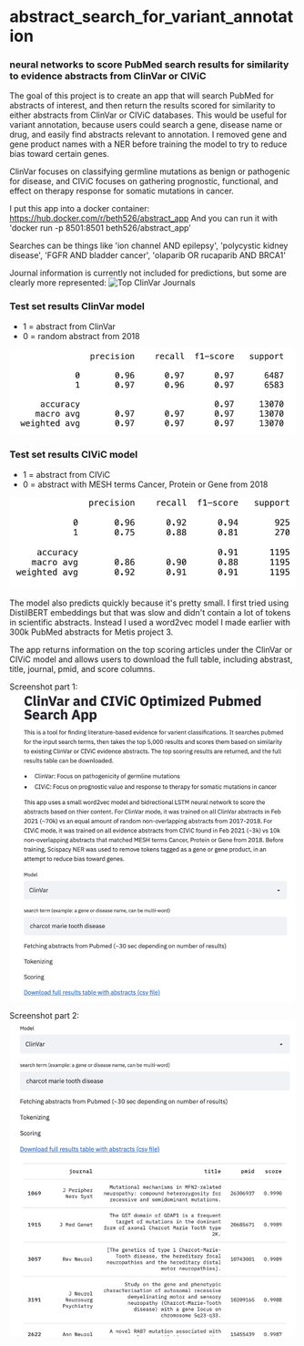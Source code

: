 # abstract_search_for_variant_annotation
### neural networks to score PubMed search results for similarity to evidence abstracts from ClinVar or CIViC 

The goal of this project is to create an app that will search PubMed for abstracts of interest, and then return the results scored for similarity to either abstracts from ClinVar or CIViC databases. This would be useful for variant annotation, because users could search a gene, disease name or drug, and easily find abstracts relevant to annotation. I removed gene and gene product names with a NER before training the model to try to reduce bias toward certain genes. 

ClinVar focuses on classifying germline mutations as benign or pathogenic for disease, and CIViC focuses on gathering prognostic, functional, and effect on therapy response for somatic mutations in cancer.

I put this app into a docker container: https://hub.docker.com/r/beth526/abstract_app
And you can run it with 'docker run -p 8501:8501 beth526/abstract_app' 

Searches can be things like 'ion channel AND epilepsy', 'polycystic kidney disease', 'FGFR AND bladder cancer', 'olaparib OR rucaparib AND BRCA1'

Journal information is currently not included for predictions, but some are clearly more represented:
![Top ClinVar Journals](https://github.com/Beth526/abstract_search_for_variant_annotation/blob/main/images/JournalPieChart.jpeg)

### Test set results ClinVar model
- 1 = abstract from ClinVar
- 0 = random abstract from 2018

![Test set results ClinVar model](https://github.com/Beth526/abstract_search_for_variant_annotation/blob/main/images/ClinVar%20model%20stats.png)

### Test set results CIViC model
- 1 = abstract from CIViC
- 0 = abstract with MESH terms Cancer, Protein or Gene from 2018

![Test set results CIViC model](https://github.com/Beth526/abstract_search_for_variant_annotation/blob/main/images/CIViC%20model%20stats.png)

The model also predicts quickly because it's pretty small. I first tried using DistilBERT embeddings but that was slow and didn't contain a lot of tokens in scientific abstracts. Instead I used a word2vec model I made earlier with 300k PubMed abstracts for Metis project 3. 

The app returns information on the top scoring articles under the ClinVar or CIViC model and allows users to download the full table, including abstrast, title, journal, pmid, and score columns.

Screenshot part 1:
![App part 1](https://github.com/Beth526/abstract_search_for_variant_annotation/blob/main/images/App%20top%20of%20page.png)

Screenshot part 2:
![App part 2](https://github.com/Beth526/abstract_search_for_variant_annotation/blob/main/images/App%20bottom%20of%20page.png)
